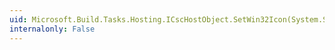 ```yaml
---
uid: Microsoft.Build.Tasks.Hosting.ICscHostObject.SetWin32Icon(System.String)
internalonly: False
---
```

